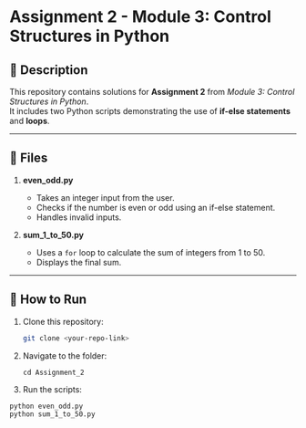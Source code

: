 # Assignment 2 - Module 3: Control Structures in Python

## 📌 Description
This repository contains solutions for **Assignment 2** from *Module 3: Control Structures in Python*.  
It includes two Python scripts demonstrating the use of **if-else statements** and **loops**.

---

## 📂 Files
1. **even_odd.py**  
   - Takes an integer input from the user.
   - Checks if the number is even or odd using an if-else statement.
   - Handles invalid inputs.

2. **sum_1_to_50.py**  
   - Uses a `for` loop to calculate the sum of integers from 1 to 50.
   - Displays the final sum.

---

## 🚀 How to Run
1. Clone this repository:
   ```bash
   git clone <your-repo-link>
2. Navigate to the folder:
   ```
   cd Assignment_2
3. Run the scripts:
```
python even_odd.py
python sum_1_to_50.py
